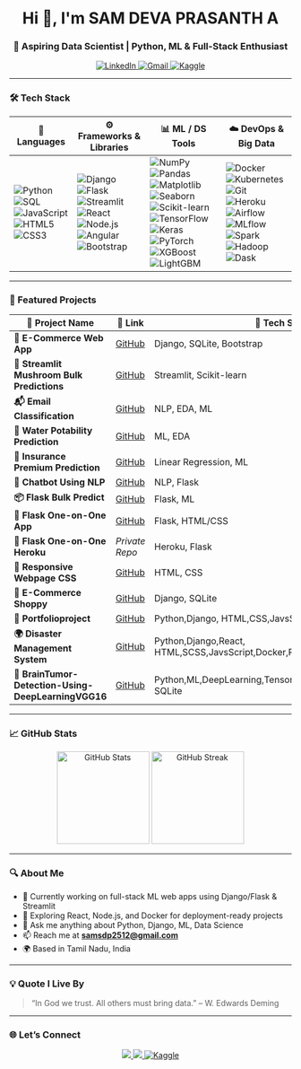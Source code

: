 <h1 align="center">Hi 👋, I'm SAM DEVA PRASANTH A</h1>
<h3 align="center">🚀 Aspiring Data Scientist | Python, ML & Full-Stack Enthusiast</h3>

<p align="center">
  <a href="https://www.linkedin.com/in/sam-devaprasanth-a-410740a2/" target="_blank">
    <img src="https://img.shields.io/badge/LinkedIn-blue?style=for-the-badge&logo=linkedin&logoColor=white" alt="LinkedIn">
  </a>
  <a href="mailto:samsdp2512@gmail.com">
    <img src="https://img.shields.io/badge/Gmail-red?style=for-the-badge&logo=gmail&logoColor=white" alt="Gmail">
  </a>
  <a href="https://www.kaggle.com/samsam25">
  <img src="https://img.shields.io/badge/Kaggle-20BEFF?style=for-the-badge&logo=kaggle&logoColor=white" alt="Kaggle">
</a>

</p>

---

### 🛠️ Tech Stack

| 🧠 Languages | ⚙️ Frameworks & Libraries | 📊 ML / DS Tools | ☁️ DevOps & Big Data |
|--------------|----------------------------|------------------|----------------------|
| ![Python](https://img.shields.io/badge/-Python-333?style=flat&logo=python) ![SQL](https://img.shields.io/badge/-SQL-333?style=flat&logo=mysql) ![JavaScript](https://img.shields.io/badge/-JavaScript-F7DF1E?style=flat&logo=javascript&logoColor=black) ![HTML5](https://img.shields.io/badge/-HTML5-E34F26?style=flat&logo=html5&logoColor=white) ![CSS3](https://img.shields.io/badge/-CSS3-1572B6?style=flat&logo=css3) | ![Django](https://img.shields.io/badge/-Django-092E20?style=flat&logo=django) ![Flask](https://img.shields.io/badge/-Flask-000?style=flat&logo=flask) ![Streamlit](https://img.shields.io/badge/-Streamlit-FF4B4B?style=flat&logo=streamlit&logoColor=white) ![React](https://img.shields.io/badge/-React-20232A?style=flat&logo=react) ![Node.js](https://img.shields.io/badge/-Node.js-339933?style=flat&logo=node.js&logoColor=white) ![Angular](https://img.shields.io/badge/-Angular-DD0031?style=flat&logo=angular&logoColor=white) ![Bootstrap](https://img.shields.io/badge/-Bootstrap-563D7C?style=flat&logo=bootstrap&logoColor=white) | ![NumPy](https://img.shields.io/badge/-NumPy-013243?style=flat&logo=numpy) ![Pandas](https://img.shields.io/badge/-Pandas-150458?style=flat&logo=pandas) ![Matplotlib](https://img.shields.io/badge/-Matplotlib-11557C?style=flat&logo=python) ![Seaborn](https://img.shields.io/badge/-Seaborn-3b4c99?style=flat&logo=python) ![Scikit-learn](https://img.shields.io/badge/-Scikit_Learn-F7931E?style=flat&logo=scikitlearn) ![TensorFlow](https://img.shields.io/badge/-TensorFlow-FF6F00?style=flat&logo=tensorflow) ![Keras](https://img.shields.io/badge/-Keras-D00000?style=flat&logo=keras) ![PyTorch](https://img.shields.io/badge/-PyTorch-EE4C2C?style=flat&logo=pytorch) ![XGBoost](https://img.shields.io/badge/-XGBoost-FF6600?style=flat&logo=xgboost) ![LightGBM](https://img.shields.io/badge/-LightGBM-025E8C?style=flat&logo=lightning&logoColor=white) | ![Docker](https://img.shields.io/badge/-Docker-2496ED?style=flat&logo=docker&logoColor=white) ![Kubernetes](https://img.shields.io/badge/-Kubernetes-326CE5?style=flat&logo=kubernetes) ![Git](https://img.shields.io/badge/-Git-F05032?style=flat&logo=git) ![Heroku](https://img.shields.io/badge/-Heroku-430098?style=flat&logo=heroku) ![Airflow](https://img.shields.io/badge/-Apache%20Airflow-017CEE?style=flat&logo=apacheairflow) ![MLflow](https://img.shields.io/badge/-MLflow-0194E2?style=flat&logo=mlflow) ![Spark](https://img.shields.io/badge/-Apache%20Spark-E25A1C?style=flat&logo=apachespark) ![Hadoop](https://img.shields.io/badge/-Hadoop-66CCFF?style=flat&logo=apachehadoop) ![Dask](https://img.shields.io/badge/-Dask-FFAA00?style=flat&logo=dask) |


---

### 🚀 Featured Projects

| 💼 Project Name | 🔗 Link | 🧠 Tech Stack |
|----------------|---------|---------------|
| **🛒 E-Commerce Web App** | [GitHub](https://github.com/SAM2512DS/E-commerce-shoppy-python) | Django, SQLite, Bootstrap |
| **🍄 Streamlit Mushroom Bulk Predictions** | [GitHub](https://github.com/SAM2512DS/Streamlit-bulk-prediction) | Streamlit, Scikit-learn |
| **📬 Email Classification** | [GitHub](https://github.com/SAM2512DS/Email_classification-_with_EDA-_and-_ML) | NLP, EDA, ML |
| **🚰 Water Potability Prediction** | [GitHub](https://github.com/SAM2512DS/Water_potability_prediction) | ML, EDA |
| **💼 Insurance Premium Prediction** | [GitHub](https://github.com/SAM2512DS/Insurance-Premium-Prediction) | Linear Regression, ML |
| **🤖 Chatbot Using NLP** | [GitHub](https://github.com/SAM2512DS/CHATBOT-CREATION-USING--NLP) | NLP, Flask |
| **📦 Flask Bulk Predict** | [GitHub](https://github.com/SAM2512DS/flask_bulk_predict) | Flask, ML |
| **🧪 Flask One-on-One App** | [GitHub](https://github.com/SAM2512DS/Flask-one-on-one-app) | Flask, HTML/CSS |
| **🧠 Flask One-on-One Heroku** | _Private Repo_ | Heroku, Flask |
| **🎨 Responsive Webpage CSS** | [GitHub](https://github.com/SAM2512DS/Responsive-Webpage-using-CSS) | HTML, CSS |
| **🛒 E-Commerce Shoppy** | [GitHub](https://github.com/SAM2512DS/E-commerce-shoppy-python) | Django, SQLite |
| **🪪 Portfolioproject** | [GitHub](https://github.com/SAM2512DS/portfolioproject)  | Python,Django, HTML,CSS,JavsScript,SQLite |
| **🌍 Disaster Management System** | [GitHub](https://github.com/SAM2512DS/DISASTER-MANAGEMENT-SYSTEM)  | Python,Django,React, HTML,SCSS,JavsScript,Docker,Redis,websocket,PostgreSQL |
| **🧠 BrainTumor-Detection-Using-DeepLearningVGG16** | [GitHub](https://github.com/SAM2512DS/BrainTumor-Detection-Using-DeepLearningVGG16) | Python,ML,DeepLearning,TensorFlow,Keras,VGG16,Django, SQLite |

---

### 📈 GitHub Stats

<p align="center">
  <img src="https://github-readme-stats.vercel.app/api?username=SAM2512DS&show_icons=true&theme=tokyonight&hide=prs" alt="GitHub Stats" height="165">
  <img src="https://github-readme-streak-stats.herokuapp.com?user=SAM2512DS&theme=tokyonight" alt="GitHub Streak" height="165">
</p>

---

### 🔍 About Me

- 🔭 Currently working on full-stack ML web apps using Django/Flask & Streamlit  
- 🌱 Exploring React, Node.js, and Docker for deployment-ready projects  
- 💬 Ask me anything about Python, Django, ML, Data Science  
- 📫 Reach me at **samsdp2512@gmail.com**  
- 🌍 Based in Tamil Nadu, India

---

### 💡 Quote I Live By

> “In God we trust. All others must bring data.” – W. Edwards Deming

---

### 🌐 Let’s Connect

<p align="center">
  <a href="https://www.linkedin.com/in/sam-devaprasanth-a-410740a2/">
    <img src="https://img.shields.io/badge/-LinkedIn-0A66C2?style=for-the-badge&logo=linkedin&logoColor=white" />
  </a>
  <a href="mailto:samsdp2512@gmail.com">
    <img src="https://img.shields.io/badge/-Gmail-D14836?style=for-the-badge&logo=gmail&logoColor=white" />
  </a>
  <a href="https://www.kaggle.com/samsam25">
  <img src="https://img.shields.io/badge/Kaggle-20BEFF?style=for-the-badge&logo=kaggle&logoColor=white" alt="Kaggle">
</a>

</p>
